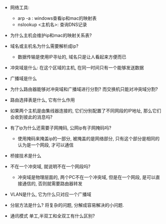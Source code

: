 

- 网络工具:
    - arp -a : windows查看ip和mac的映射表
    - nslookup <主机名>:  查询DNS记录

- 为什么主机会维护ip和mac的映射关系表?
- 域名或主机名为什么需要解析成ip?
    - 数据传输是使用IP寻址的, 域名只是让人看起来方便而已
- 冲突域是什么: 在这个区域的主机, 在同一时间只有一个能够发送数据
- 广播域是什么
- 为什么路由器能够对冲突域和广播域进行分割? 而交换机只能对冲突域分割?
- 路由选择表是什么, 它有什么作用
- 如果两个主机是由集线器连接的, 它们分别配置了不同网段的IP地址, 那么它们会收到彼此的消息吗?
- 有了ip为什么还需要子网掩码, 公网ip有子网掩码吗?
    - 使用掩码来掩盖ip的一部分, 被掩盖的是网络部分, 只有这个部分是相同的认为是一个网段, 才可以通信
- 桥接技术是什么
- 不在一个冲突域, 就说明不在一个网段吗?
    - 冲突域是物理层面的, 两个PC不在一个冲突域, 但是在一个网段, 是可以直接通信的, 否则就需要路由器转发
- VLAN是什么, 它为什么只对应一个广播域
- 分层方法是什么? 将复杂的问题, 分解成容易解决的小问题.
- 通讯模式 单工,半双工和全双工有什么区别?












